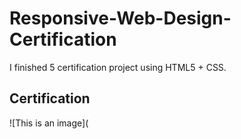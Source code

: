 # Responsive-Web-Design-Certification
I finished 5 certification project using HTML5 + CSS. 

## Certification
![This is an image](
